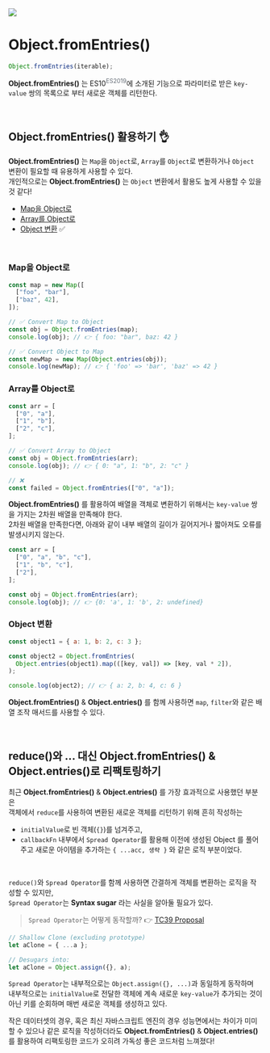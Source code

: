 <img src="https://img.shields.io/badge/ES10-F7DF1E?style=for-the-badge&logoColor=#1f2328"> 

# Object.fromEntries() 
```js
Object.fromEntries(iterable);
```
**Object.fromEntries()** 는 ES10<sup style="color: #656D76">ES2019</sup>에 소개된 기능으로 파라미터로 받은 `key-value` 쌍의 목록으로 부터 새로운 객체를 리턴한다. 

<br>

## Object.fromEntries() 활용하기 👌
**Object.fromEntries()** 는 `Map`을 `Object`로, `Array`를 `Object`로 변환하거나 `Object` 변환이 필요할 때 유용하게 사용할 수 있다.  
개인적으로는 **Object.fromEntries()** 는 `Object` 변환에서 활용도 높게 사용할 수 있을 것 같다! 

- [Map을 Object로](#map을-object로)
- [Array를 Object로](#array를-object로)
- [Object 변환](#object-변환) :white_check_mark:

<br>

### Map을 Object로 
```js
const map = new Map([
  ["foo", "bar"],
  ["baz", 42],
]);

// ✅ Convert Map to Object
const obj = Object.fromEntries(map);
console.log(obj); // 👉️ { foo: "bar", baz: 42 }

// ✅ Convert Object to Map
const newMap = new Map(Object.entries(obj));
console.log(newMap); // 👉️ { 'foo' => 'bar', 'baz' => 42 }
```

### Array를 Object로 
```js
const arr = [
  ["0", "a"],
  ["1", "b"],
  ["2", "c"],
];

// ✅ Convert Array to Object
const obj = Object.fromEntries(arr);
console.log(obj); // 👉️ { 0: "a", 1: "b", 2: "c" }

// ❌ 
const failed = Object.fromEntries(["0", "a"]);
```

**Object.fromEntries()** 를 활용하여 배열을 객체로 변환하기 위해서는 `key-value` 쌍을 가지는 2차원 배열을 만족해야 한다.  
2차원 배열을 만족한다면, 아래와 같이 내부 배열의 길이가 길어지거나 짧아져도 오류를 발생시키지 않는다. 

```js
const arr = [
  ["0", "a", "b", "c"],
  ["1", "b", "c"],
  ["2"],
];

const obj = Object.fromEntries(arr);
console.log(obj); // 👉️ {0: 'a', 1: 'b', 2: undefined}
```

### Object 변환 
```js
const object1 = { a: 1, b: 2, c: 3 };

const object2 = Object.fromEntries(
  Object.entries(object1).map(([key, val]) => [key, val * 2]),
);

console.log(object2); // 👉️ { a: 2, b: 4, c: 6 }
```

**Object.fromEntries()** & **Object.entries()** 를 함께 사용하면 `map`, `filter`와 같은 배열 조작 매서드를 사용할 수 있다. 

<br>

## reduce()와 ... 대신 Object.fromEntries() & Object.entries()로 리팩토링하기 
최근 **Object.fromEntries()** & **Object.entries()** 를 가장 효과적으로 사용했던 부분은  
객체에서 `reduce`를 사용하여 변환된 새로운 객체를 리턴하기 위해 흔히 작성하는  

- `initialValue`로 빈 객체(`{}`)를 넘겨주고,  
- `callbackFn` 내부에서 `Spread Operator`를 활용해 이전에 생성된 Object 를 풀어주고 새로운 아이템을 추가하는 `{ ...acc, 생략 }` 와 같은 로직 부분이었다. 

<br>

`reduce()`와 `Spread Operator`를 함께 사용하면 간결하게 객체를 변환하는 로직을 작성할 수 있지만,  
`Spread Operator`는 **Syntax sugar** 라는 사실을 알아둘 필요가 있다.   

> `Spread Operator`는 어떻게 동작할까? 
> 👉️ [TC39 Proposal](https://github.com/tc39/proposal-object-rest-spread/blob/main/Spread.md)

```js
// Shallow Clone (excluding prototype)
let aClone = { ...a };

// Desugars into:
let aClone = Object.assign({}, a);
```

`Spread Operator`는 내부적으로는 `Object.assign({}, ...)`과 동일하게 동작하며  
내부적으로는 `initialValue`로 전달한 객체에 계속 새로운 `key-value`가 추가되는 것이 아닌 키를 순회하며 매번 새로운 객체를 생성하고 있다. 

작은 데이터셋의 경우, 혹은 최신 자바스크립트 엔진의 경우 성능면에서는 차이가 미미할 수 있으나 같은 로직을 작성하더라도 **Object.fromEntries()** & **Object.entries()** 를 활용하여 리팩토링한 코드가 오히려 가독성 좋은 코드처럼 느껴졌다! 
